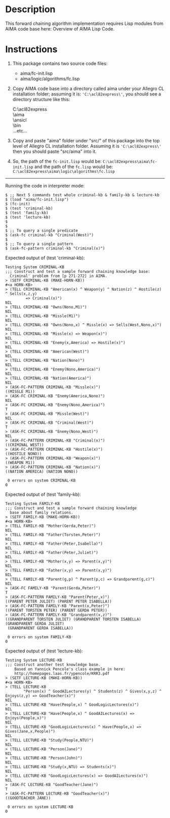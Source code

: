 Description===========This forward chaining algorithm implementation requires Lisp modules from AIMA code base here: Overview of AIMA Lisp Code. Instructions ============1. This package contains two source code files:    * aima/fc-init.lisp    * aima/logic/algorithms/fc.lisp2. Copy AIMA code base into a directory called aima under your Allegro CL installation folder;    assuming it is: `'C:\acl82express\'`, you should see a directory structure like this:    C:\acl82express\                    \aima\                    \ansicl\                    \bin\                    ...etc...3. Copy and paste "aima" folder under "src/" of this package into the top level of Allegro CL installation folder. Assuming it is `'C:\acl82express\'` then you should paste "src/aima" into it.4. So, the path of the `fc-init.lisp` would be: `C:\acl82express\aima\fc-init.lisp` and the path    of the `fc.lisp` would be: `C:\acl82express\aima\logic\algorithms\fc.lisp`---------------------------------------    Running the code in interpreter mode:    $ ;; Next 5 commands test whole criminal-kb & family-kb & lecture-kb    $ (load "aima/fc-init.lisp")    $ (fc-init)    $ (test 'criminal-kb)    $ (test 'family-kb)    $ (test 'lecture-kb)    $    $    $ ;; To query a single predicate    $ (ask-fc criminal-kb "Criminal(West)")    $    $ ;; To query a single pattern    $ (ask-fc-pattern criminal-kb "Criminal(x)")Expected output of (test 'criminal-kb):    Testing System CRIMINAL-KB    ;;; Construct and test a sample forward chaining knowledge base:      Criminal' problem from [p 271-272] in AIMA.    > (SETF CRIMINAL-KB (MAKE-HORN-KB))    #<a HORN-KB>    > (TELL CRIMINAL-KB "American(x) ^ Weapon(y) ^ Nation(z) ^ Hostile(z) ^ Sells(x,z,y)             => Criminal(x)")    NIL    > (TELL CRIMINAL-KB "Owns(Nono,M1)")    NIL    > (TELL CRIMINAL-KB "Missle(M1)")    NIL    > (TELL CRIMINAL-KB "Owns(Nono,x) ^ Missle(x) => Sells(West,Nono,x)")    NIL    > (TELL CRIMINAL-KB "Missle(x) => Weapon(x)")    NIL    > (TELL CRIMINAL-KB "Enemy(x,America) => Hostile(x)")    NIL    > (TELL CRIMINAL-KB "American(West)")    NIL    > (TELL CRIMINAL-KB "Nation(Nono)")    NIL    > (TELL CRIMINAL-KB "Enemy(Nono,America)")    NIL    > (TELL CRIMINAL-KB "Nation(America)")    NIL    > (ASK-FC-PATTERN CRIMINAL-KB "Missle(x)")    ((MISSLE M1))    > (ASK-FC CRIMINAL-KB "Enemy(America,Nono)")    NIL    > (ASK-FC CRIMINAL-KB "Enemy(Nono,America)")    T    > (ASK-FC CRIMINAL-KB "Missle(West)")    NIL    > (ASK-FC CRIMINAL-KB "Criminal(West)")    T    > (ASK-FC CRIMINAL-KB "Enemy(Nono,West)")    NIL    > (ASK-FC-PATTERN CRIMINAL-KB "Criminal(x)")    ((CRIMINAL WEST))    > (ASK-FC-PATTERN CRIMINAL-KB "Hostile(x)")    ((HOSTILE NONO))    > (ASK-FC-PATTERN CRIMINAL-KB "Weapon(x)")    ((WEAPON M1))    > (ASK-FC-PATTERN CRIMINAL-KB "Nation(x)")    ((NATION AMERICA) (NATION NONO))     0 errors on system CRIMINAL-KB    0Expected output of (test 'family-kb):    Testing System FAMILY-KB    ;;; Construct and test a sample forward chaining knowledge       base about family relations.    > (SETF FAMILY-KB (MAKE-HORN-KB))    #<a HORN-KB>    > (TELL FAMILY-KB "Mother(Gerda,Peter)")    NIL    > (TELL FAMILY-KB "Father(Torsten,Peter)")    NIL    > (TELL FAMILY-KB "Father(Peter,Isabella)")    NIL    > (TELL FAMILY-KB "Father(Peter,Juliet)")    NIL    > (TELL FAMILY-KB "Mother(x,y) => Parent(x,y)")    NIL    > (TELL FAMILY-KB "Father(x,y) => Parent(x,y)")    NIL    > (TELL FAMILY-KB "Parent(g,p) ^ Parent(p,c) => Grandparent(g,c)")    NIL    > (ASK-FC FAMILY-KB "Parent(Gerda,Peter)")    T    > (ASK-FC-PATTERN FAMILY-KB "Parent(Peter,x)")    ((PARENT PETER JULIET) (PARENT PETER ISABELLA))    > (ASK-FC-PATTERN FAMILY-KB "Parent(x,Peter)")    ((PARENT TORSTEN PETER) (PARENT GERDA PETER))    > (ASK-FC-PATTERN FAMILY-KB "Grandparent(x,z)")    ((GRANDPARENT TORSTEN JULIET) (GRANDPARENT TORSTEN ISABELLA) (GRANDPARENT GERDA JULIET)     (GRANDPARENT GERDA ISABELLA))     0 errors on system FAMILY-KB    0Expected output of (test 'lecture-kb):    Testing System LECTURE-KB    ;;; Construct another test knowledge base.        Based on Yannick Pencole's class example in here:        http://homepages.laas.fr/ypencole/KRR3.pdf    > (SETF LECTURE-KB (MAKE-HORN-KB))    #<a HORN-KB>    > (TELL LECTURE-KB            "Person(x) ^ GoodAILectures(y) ^ Students(z) ^ Gives(x,y,z) ^ Enjoys(z,y) => GoodTeacher(x)")    NIL    > (TELL LECTURE-KB "Have(People,x) ^ GoodLogicLectures(x)")    NIL    > (TELL LECTURE-KB "Have(People,x) ^ GoodAILectures(x) => Enjoys(People,x)")    NIL    > (TELL LECTURE-KB "GoodLogicLectures(x) ^ Have(People,x) => Gives(Jane,x,People)")    NIL    > (TELL LECTURE-KB "Study(People,NTU)")    NIL    > (TELL LECTURE-KB "Person(Jane)")    NIL    > (TELL LECTURE-KB "Person(John)")    NIL    > (TELL LECTURE-KB "Study(x,NTU) => Students(x)")    NIL    > (TELL LECTURE-KB "GoodLogicLectures(x) => GoodAILectures(x)")    NIL    > (ASK-FC LECTURE-KB "GoodTeacher(Jane)")    T    > (ASK-FC-PATTERN LECTURE-KB "GoodTeacher(x)")    ((GOODTEACHER JANE))     0 errors on system LECTURE-KB    0